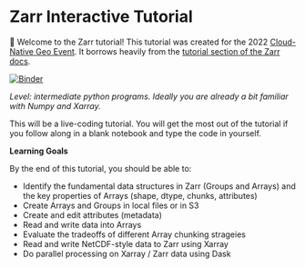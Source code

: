 # Zarr Interactive Tutorial

👋 Welcome to the Zarr tutorial! This tutorial was created for the 2022 [Cloud-Native Geo Event](https://schedule.cloudnativegeo.org/). It borrows heavily from the [tutorial section of the Zarr docs](https://zarr.readthedocs.io/en/stable/tutorial.html).

[![Binder](https://aws-uswest2-binder.pangeo.io/badge_logo.svg)](
https://aws-uswest2-binder.pangeo.io/v2/gh/pangeo-data/pangeo-docker-images/793b4d0?urlpath=git-pull%3Frepo%3Dhttps%253A%252F%252Fgithub.com%252Fzarr-developers%252Ftutorials%26urlpath%3Dlab%252Ftree%252Ftutorials%252Fzarr_cloud_native_geospatial_2022_blank.ipynb%26branch%3Dmain)

_Level: intermediate python programs. Ideally you are already a bit familiar with Numpy and Xarray._

This will be a live-coding tutorial. You will get the most out of the tutorial if you follow along in a blank notebook and type the code in yourself. 

**Learning Goals**

By the end of this tutorial, you should be able to:

- Identify the fundamental data structures in Zarr (Groups and Arrays) and the key properties of Arrays (shape, dtype, chunks, attributes)
- Create Arrays and Groups in local files or in S3
- Create and edit attributes (metadata)
- Read and write data into Arrays
- Evaluate the tradeoffs of different Array chunking strageies
- Read and write NetCDF-style data to Zarr using Xarray
- Do parallel processing on Xarray / Zarr data using Dask


